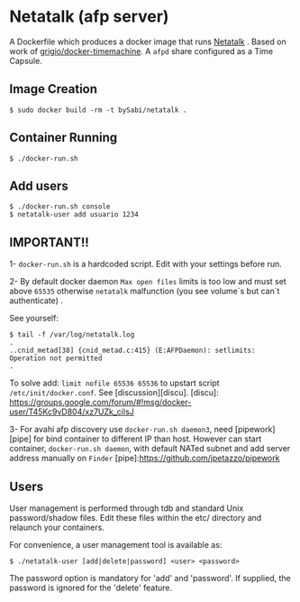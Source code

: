 # Netatalk (afp server)

A Dockerfile which produces a docker image that runs [Netatalk][netatalk] . Based on work of [grigio/docker-timemachine][grigio].
A `afpd` share configured as a Time Capsule.

[netatalk]: http://netatalk.sourceforge.net/
[grigio]: https://github.com/grigio/docker-timemachine

## Image Creation

```
$ sudo docker build -rm -t bySabi/netatalk .
```

## Container Running

```
$ ./docker-run.sh
```

## Add users

```
$ ./docker-run.sh console
$ netatalk-user add usuario 1234
```

IMPORTANT!!
---------------------------
1- `docker-run.sh` is a hardcoded script. Edit with your settings before run. 

2- By default docker daemon `Max open files` limits  is too low and must set above `65535` otherwise `netatalk` malfunction (you see volume´s but can´t authenticate) .

See yourself: 
```
$ tail -f /var/log/netatalk.log
.
..cnid_metad[38] {cnid_metad.c:415} (E:AFPDaemon): setlimits: Operation not permitted
.
```
To solve add: `limit nofile 65536 65536` to upstart script `/etc/init/docker.conf`. See [discussion][discu].
[discu]: https://groups.google.com/forum/#!msg/docker-user/T45Kc9vD804/xz7UZk_cilsJ

3- For avahi afp discovery use `docker-run.sh daemon3`, need [pipework][pipe] for bind container to different IP than host. However can start container, `docker-run.sh daemon`, with default NATed subnet and add server address manually on `Finder`
[pipe]:https://github.com/jpetazzo/pipework



Users
-----

User management is performed through tdb and standard
Unix password/shadow files. Edit these files within the
etc/ directory and relaunch your containers.

For convenience, a user management tool is available as:

    $ ./netatalk-user [add|delete|password] <user> <password>

The password option is mandatory for 'add' and 'password'. If
supplied, the password is ignored for the 'delete' feature.

